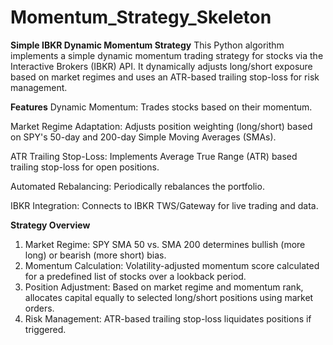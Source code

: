 # Momentum_Strategy_Skeleton

**Simple IBKR Dynamic Momentum Strategy**
This Python algorithm implements a simple dynamic momentum trading strategy for stocks via the Interactive Brokers (IBKR) API. It dynamically adjusts long/short exposure based on market regimes and uses an ATR-based trailing stop-loss for risk management.

**Features**
Dynamic Momentum: Trades stocks based on their momentum.

Market Regime Adaptation: Adjusts position weighting (long/short) based on SPY's 50-day and 200-day Simple Moving Averages (SMAs).

ATR Trailing Stop-Loss: Implements Average True Range (ATR) based trailing stop-loss for open positions.

Automated Rebalancing: Periodically rebalances the portfolio.

IBKR Integration: Connects to IBKR TWS/Gateway for live trading and data.

**Strategy Overview**
1. Market Regime: SPY SMA 50 vs. SMA 200 determines bullish (more long) or bearish (more short) bias.
2. Momentum Calculation: Volatility-adjusted momentum score calculated for a predefined list of stocks over a lookback period.
3. Position Adjustment: Based on market regime and momentum rank, allocates capital equally to selected long/short positions using market orders.
4. Risk Management: ATR-based trailing stop-loss liquidates positions if triggered.
